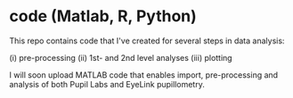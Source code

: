 # code (Matlab, R, Python)
This repo contains code that I've created for several steps in data analysis:

(i) pre-processing
(ii) 1st- and 2nd level analyses
(iii) plotting

I will soon upload MATLAB code that enables import, pre-processing and analysis of both Pupil Labs and EyeLink pupillometry.


